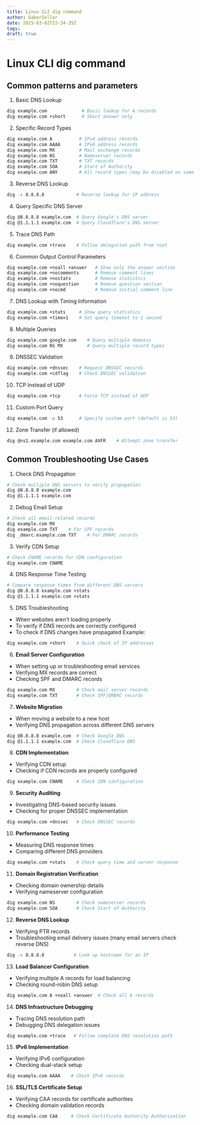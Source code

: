 ```yaml
---
title: Linux CLI dig command
author: GaborZeller
date: 2025-03-02T22-34-35Z
tags:
draft: true
---
```


# Linux CLI dig command

## Common patterns and parameters

1. Basic DNS Lookup

```sh
dig example.com             # Basic lookup for A records
dig example.com +short      # Short answer only
```

2. Specific Record Types

```sh
dig example.com A          # IPv4 address records
dig example.com AAAA       # IPv6 address records
dig example.com MX         # Mail exchange records
dig example.com NS         # Nameserver records
dig example.com TXT        # TXT records
dig example.com SOA        # Start of Authority
dig example.com ANY        # All record types (may be disabled on some servers)
```

3. Reverse DNS Lookup

```sh
dig -x 8.8.8.8            # Reverse lookup for IP address
```

4. Query Specific DNS Server

```sh
dig @8.8.8.8 example.com  # Query Google's DNS server
dig @1.1.1.1 example.com  # Query Cloudflare's DNS server
```

5. Trace DNS Path

```sh
dig example.com +trace    # Follow delegation path from root
```

6. Common Output Control Parameters

```sh
dig example.com +noall +answer   # Show only the answer section
dig example.com +nocomments      # Remove comment lines
dig example.com +nostats         # Remove statistics
dig example.com +noquestion      # Remove question section
dig example.com +nocmd           # Remove initial comment line
```

7. DNS Lookup with Timing Information

```sh
dig example.com +stats     # Show query statistics
dig example.com +time=1    # Set query timeout to 1 second
```

8. Multiple Queries

```sh
dig example.com google.com    # Query multiple domains
dig example.com NS MX         # Query multiple record types
```

9. DNSSEC Validation

```sh
dig example.com +dnssec    # Request DNSSEC records
dig example.com +cdflag    # Check DNSSEC validation
```

10. TCP Instead of UDP

```sh
dig example.com +tcp       # Force TCP instead of UDP
```

11. Custom Port Query

```sh
dig example.com -p 53      # Specify custom port (default is 53)
```

12. Zone Transfer (if allowed)

```sh
dig @ns1.example.com example.com AXFR    # Attempt zone transfer
```

## Common Troubleshooting Use Cases

1. Check DNS Propagation

```sh
# Check multiple DNS servers to verify propagation
dig @8.8.8.8 example.com
dig @1.1.1.1 example.com
```

2. Debug Email Setup

```sh
# Check all email-related records
dig example.com MX
dig example.com TXT    # For SPF records
dig _dmarc.example.com TXT    # For DMARC records
```

3. Verify CDN Setup

```sh
# Check CNAME records for CDN configuration
dig example.com CNAME
```

4. DNS Response Time Testing

```sh
# Compare response times from different DNS servers
dig @8.8.8.8 example.com +stats
dig @1.1.1.1 example.com +stats
```

5. DNS Troubleshooting

- When websites aren't loading properly
- To verify if DNS records are correctly configured
- To check if DNS changes have propagated
  Example:

```sh
dig example.com +short    # Quick check of IP addresses
```

6. **Email Server Configuration**

- When setting up or troubleshooting email services
- Verifying MX records are correct
- Checking SPF and DMARC records

```sh
dig example.com MX        # Check mail server records
dig example.com TXT       # Check SPF/DMARC records
```

7. **Website Migration**

- When moving a website to a new host
- Verifying DNS propagation across different DNS servers

```sh
dig @8.8.8.8 example.com  # Check Google DNS
dig @1.1.1.1 example.com  # Check Cloudflare DNS
```

8. **CDN Implementation**

- Verifying CDN setup
- Checking if CDN records are properly configured

```sh
dig example.com CNAME     # Check CDN configuration
```

9. **Security Auditing**

- Investigating DNS-based security issues
- Checking for proper DNSSEC implementation

```sh
dig example.com +dnssec   # Check DNSSEC records
```

10. **Performance Testing**

- Measuring DNS response times
- Comparing different DNS providers

```sh
dig example.com +stats    # Check query time and server response
```

11. **Domain Registration Verification**

- Checking domain ownership details
- Verifying nameserver configuration

```sh
dig example.com NS        # Check nameserver records
dig example.com SOA       # Check Start of Authority
```

12. **Reverse DNS Lookup**

- Verifying PTR records
- Troubleshooting email delivery issues (many email servers check reverse DNS)

```sh
dig -x 8.8.8.8           # Look up hostname for an IP
```

13. **Load Balancer Configuration**

- Verifying multiple A records for load balancing
- Checking round-robin DNS setup

```sh
dig example.com A +noall +answer  # Check all A records
```

14. **DNS Infrastructure Debugging**

- Tracing DNS resolution path
- Debugging DNS delegation issues

```sh
dig example.com +trace   # Follow complete DNS resolution path
```

15. **IPv6 Implementation**

- Verifying IPv6 configuration
- Checking dual-stack setup

```sh
dig example.com AAAA    # Check IPv6 records
```

16. **SSL/TLS Certificate Setup**

- Verifying CAA records for certificate authorities
- Checking domain validation records

```sh
dig example.com CAA     # Check Certificate Authority Authorization
```
